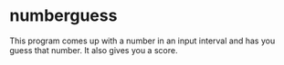 # numberguess
This program comes up with a number in an input interval and has you guess that number. It also gives you a score.
